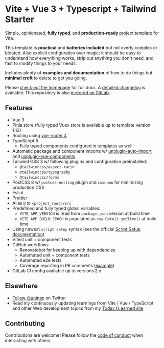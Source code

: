 # Vite + Vue 3 + Typescript + Tailwind Starter

Simple, opinionated, **fully typed**, and **production-ready** project template for Vite.

This template is **practical** and **batteries included** but not overly complex or bloated. Also explicit configuration over magic; it should be easy to understand how everything works, strip out anything you don't need, and fast to modify things to your needs.

Includes plenty of **examples and documentation** of how to do things but **minimal cruft** to delete to get you going.

Please [check out the homepage](https://vite-ts-tailwind-starter.vercel.app/) for full docs. A [detailed changelog](./CHANGES.md) is available. This repository is also [mirrored on GitLab](https://gitlab.com/uninen/vite-ts-tailwind-starter).

## Features

- Vue 3
- Pinia store (fully typed Vuex store is available up to template version 1.13)
- Routing using [vue-router 4](https://router.vuejs.org/)
- TypeScript 5
  - Fully typed components configured in templates as well
- Automatic package and component imports w/ [unplugin-auto-import](https://github.com/antfu/unplugin-auto-import) and [unplugin-vue-components](https://github.com/antfu/unplugin-vue-components)
- Tailwind CSS 3 w/ following plugins and configuration preinstalled:
  - `@tailwindcss/aspect-ratio`
  - `@tailwindcss/typography`
  - `@tailwindcss/forms`
- PostCSS 8 w/ `postcss-nesting` plugin and `cssnano` for minimizing production CSS
- Eslint
- Prettier
- Alias `@` to `<project_root>/src`
- Predefined and fully typed global variables:
  - `VITE_APP_VERSION` is read from `package.json` version at build time
  - `VITE_APP_BUILD_EPOCH` is populated as `new Date().getTime()` at build time
- Using newest `script setup` syntax (see the official [Script Setup documentation](https://vuejs.org/api/sfc-script-setup.html))
- Vitest unit + component tests
- GitHub workflows
  - Renovatebot for keeping up with dependencies
  - Automated unit + component tests
  - Automated e2e tests
  - Coverage reporting in PR comments ([example](https://github.com/Uninen/vite-ts-tailwind-starter/pull/225#issuecomment-1507477206))
- GitLab CI config available up to versions 2.x

## Elsewhere

- [Follow @uninen](https://twitter.com/uninen) on Twitter
- Read my continuously updating learnings from Vite / Vue / TypeScript and other Web development topics from my [Today I Learned site](https://til.unessa.net/)

## Contributing

Contributions are welcome! Please follow the [code of conduct](./CODE_OF_CONDUCT.md) when interacting with others.
